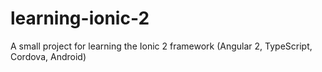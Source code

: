 # learning-ionic-2
A small project for learning the Ionic 2 framework (Angular 2, TypeScript, Cordova, Android)
